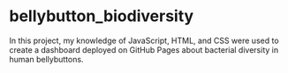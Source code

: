 # bellybutton_biodiversity

In this project, my knowledge of JavaScript, HTML, and CSS were used to create a dashboard deployed on GitHub Pages about bacterial diversity in human bellybuttons. 
